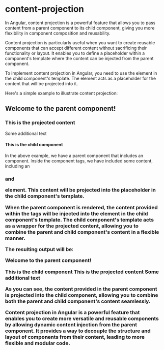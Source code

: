 # content-projection

In Angular, content projection is a powerful feature that allows you to pass content from a parent component to its child component,
giving you more flexibility in component composition and reusability.

Content projection is particularly useful when you want to create reusable components that can accept different content without sacrificing
their functionality or layout. It enables you to define a placeholder within a component's template where the content can be injected from the parent component.

To implement content projection in Angular, you need to use the <ng-content> element in the child component's template. The <ng-content> element
acts as a placeholder for the content that will be projected into it.

Here's a simple example to illustrate content projection:
  
<!-- parent.component.html -->
<div>
  <h2>Welcome to the parent component!</h2>
  <app-child>
    <h3>This is the projected content</h3>
    <p>Some additional text</p>
  </app-child>
</div>

<!-- child.component.html -->
<div>
  <h4>This is the child component</h4>
  <ng-content></ng-content>
</div>

In the above example, we have a parent component that includes an <app-child> component. Inside the <app-child> component tags, we have included
some content, including an <h3> and <p> element. This content will be projected into the <ng-content> placeholder in the child component's template.

When the parent component is rendered, the content provided within the <app-child> tags will be injected into the <ng-content> element in the child
component's template. The child component's template acts as a wrapper for the projected content, allowing you to combine the parent and child component's
content in a flexible manner.

The resulting output will be:

Welcome to the parent component!

This is the child component
This is the projected content
Some additional text
  
As you can see, the content provided in the parent component is projected into the child component, allowing you to combine both the parent and
child component's content seamlessly.

Content projection in Angular is a powerful feature that enables you to create more versatile and reusable components by allowing dynamic content
injection from the parent component. It provides a way to decouple the structure and layout of components from their content, leading to more flexible
and modular code.
